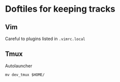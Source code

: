 # Doftiles for keeping tracks

## Vim

Careful to plugins listed in `.vimrc.local`

## Tmux

Autolauncher

`mv dev_tmux $HOME/`
